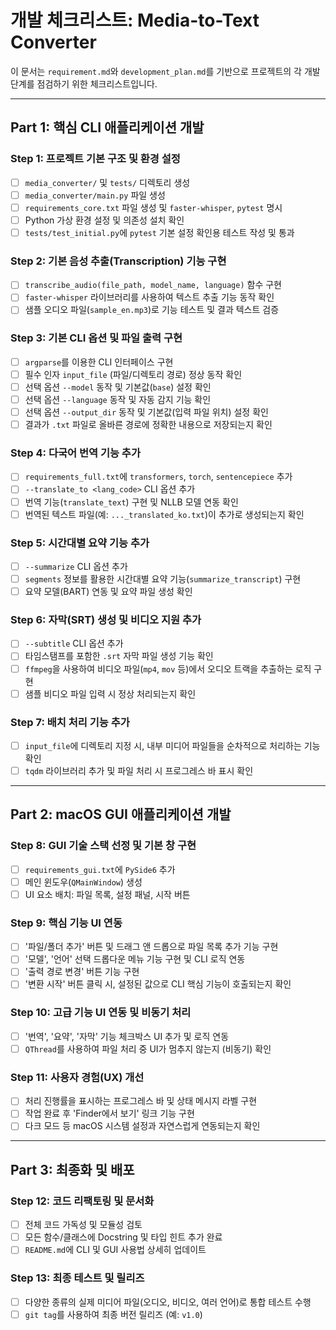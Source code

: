 # **개발 체크리스트: Media-to-Text Converter**

이 문서는 `requirement.md`와 `development_plan.md`를 기반으로 프로젝트의 각 개발 단계를 점검하기 위한 체크리스트입니다.

---

## **Part 1: 핵심 CLI 애플리케이션 개발**

### **Step 1: 프로젝트 기본 구조 및 환경 설정**
- [ ] `media_converter/` 및 `tests/` 디렉토리 생성
- [ ] `media_converter/main.py` 파일 생성
- [ ] `requirements_core.txt` 파일 생성 및 `faster-whisper`, `pytest` 명시
- [ ] Python 가상 환경 설정 및 의존성 설치 확인
- [ ] `tests/test_initial.py`에 `pytest` 기본 설정 확인용 테스트 작성 및 통과

### **Step 2: 기본 음성 추출(Transcription) 기능 구현**
- [ ] `transcribe_audio(file_path, model_name, language)` 함수 구현
- [ ] `faster-whisper` 라이브러리를 사용하여 텍스트 추출 기능 동작 확인
- [ ] 샘플 오디오 파일(`sample_en.mp3`)로 기능 테스트 및 결과 텍스트 검증

### **Step 3: 기본 CLI 옵션 및 파일 출력 구현**
- [ ] `argparse`를 이용한 CLI 인터페이스 구현
- [ ] 필수 인자 `input_file` (파일/디렉토리 경로) 정상 동작 확인
- [ ] 선택 옵션 `--model` 동작 및 기본값(`base`) 설정 확인
- [ ] 선택 옵션 `--language` 동작 및 자동 감지 기능 확인
- [ ] 선택 옵션 `--output_dir` 동작 및 기본값(입력 파일 위치) 설정 확인
- [ ] 결과가 `.txt` 파일로 올바른 경로에 정확한 내용으로 저장되는지 확인

### **Step 4: 다국어 번역 기능 추가**
- [ ] `requirements_full.txt`에 `transformers`, `torch`, `sentencepiece` 추가
- [ ] `--translate_to <lang_code>` CLI 옵션 추가
- [ ] 번역 기능(`translate_text`) 구현 및 NLLB 모델 연동 확인
- [ ] 번역된 텍스트 파일(예: `..._translated_ko.txt`)이 추가로 생성되는지 확인

### **Step 5: 시간대별 요약 기능 추가**
- [ ] `--summarize` CLI 옵션 추가
- [ ] `segments` 정보를 활용한 시간대별 요약 기능(`summarize_transcript`) 구현
- [ ] 요약 모델(BART) 연동 및 요약 파일 생성 확인

### **Step 6: 자막(SRT) 생성 및 비디오 지원 추가**
- [ ] `--subtitle` CLI 옵션 추가
- [ ] 타임스탬프를 포함한 `.srt` 자막 파일 생성 기능 확인
- [ ] `ffmpeg`을 사용하여 비디오 파일(`mp4`, `mov` 등)에서 오디오 트랙을 추출하는 로직 구현
- [ ] 샘플 비디오 파일 입력 시 정상 처리되는지 확인

### **Step 7: 배치 처리 기능 추가**
- [ ] `input_file`에 디렉토리 지정 시, 내부 미디어 파일들을 순차적으로 처리하는 기능 확인
- [ ] `tqdm` 라이브러리 추가 및 파일 처리 시 프로그레스 바 표시 확인

---

## **Part 2: macOS GUI 애플리케이션 개발**

### **Step 8: GUI 기술 스택 선정 및 기본 창 구현**
- [ ] `requirements_gui.txt`에 `PySide6` 추가
- [ ] 메인 윈도우(`QMainWindow`) 생성
- [ ] UI 요소 배치: 파일 목록, 설정 패널, 시작 버튼

### **Step 9: 핵심 기능 UI 연동**
- [ ] '파일/폴더 추가' 버튼 및 드래그 앤 드롭으로 파일 목록 추가 기능 구현
- [ ] '모델', '언어' 선택 드롭다운 메뉴 기능 구현 및 CLI 로직 연동
- [ ] '출력 경로 변경' 버튼 기능 구현
- [ ] '변환 시작' 버튼 클릭 시, 설정된 값으로 CLI 핵심 기능이 호출되는지 확인

### **Step 10: 고급 기능 UI 연동 및 비동기 처리**
- [ ] '번역', '요약', '자막' 기능 체크박스 UI 추가 및 로직 연동
- [ ] `QThread`를 사용하여 파일 처리 중 UI가 멈추지 않는지 (비동기) 확인

### **Step 11: 사용자 경험(UX) 개선**
- [ ] 처리 진행률을 표시하는 프로그레스 바 및 상태 메시지 라벨 구현
- [ ] 작업 완료 후 'Finder에서 보기' 링크 기능 구현
- [ ] 다크 모드 등 macOS 시스템 설정과 자연스럽게 연동되는지 확인

---

## **Part 3: 최종화 및 배포**

### **Step 12: 코드 리팩토링 및 문서화**
- [ ] 전체 코드 가독성 및 모듈성 검토
- [ ] 모든 함수/클래스에 Docstring 및 타입 힌트 추가 완료
- [ ] `README.md`에 CLI 및 GUI 사용법 상세히 업데이트

### **Step 13: 최종 테스트 및 릴리즈**
- [ ] 다양한 종류의 실제 미디어 파일(오디오, 비디오, 여러 언어)로 통합 테스트 수행
- [ ] `git tag`를 사용하여 최종 버전 릴리즈 (예: `v1.0`)
